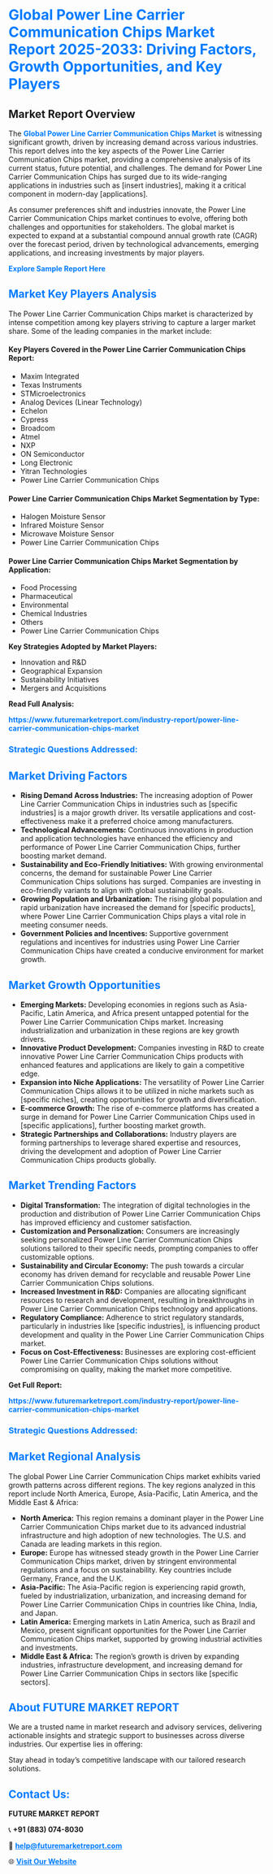 <h1 style="color: #007BFF;">Global Power Line Carrier Communication Chips Market Report 2025-2033: Driving Factors, Growth Opportunities, and Key Players</h1>

<section id="overview">
<h2>Market Report Overview</h2>
<p>The <a href="https://www.futuremarketreport.com/industry-report/power-line-carrier-communication-chips-market" style="color: #007BFF; text-decoration: none;"><strong>Global Power Line Carrier Communication Chips Market</strong></a> is witnessing significant growth, driven by increasing demand across various industries. This report delves into the key aspects of the Power Line Carrier Communication Chips market, providing a comprehensive analysis of its current status, future potential, and challenges. The demand for Power Line Carrier Communication Chips has surged due to its wide-ranging applications in industries such as [insert industries], making it a critical component in modern-day [applications].</p>
<p>As consumer preferences shift and industries innovate, the Power Line Carrier Communication Chips market continues to evolve, offering both challenges and opportunities for stakeholders. The global market is expected to expand at a substantial compound annual growth rate (CAGR) over the forecast period, driven by technological advancements, emerging applications, and increasing investments by major players.</p>
</section>

<section id="overview">
<p><a href="https://www.futuremarketreport.com/request-sample/reportId=99986" style="color: #007BFF; text-decoration: none;"><strong>Explore Sample Report Here</strong></a></p>
</section>

<section id="key-players">
<h2 style="color: #007BFF;">Market Key Players Analysis</h2>
<p>The Power Line Carrier Communication Chips market is characterized by intense competition among key players striving to capture a larger market share. Some of the leading companies in the market include:</p>
<h4>Key Players Covered in the Power Line Carrier Communication Chips Report:</h4>
<ul><li>Maxim Integrated</li><li>Texas Instruments</li><li>STMicroelectronics</li><li>Analog Devices (Linear Technology)</li><li>Echelon</li><li>Cypress</li><li>Broadcom</li><li>Atmel</li><li>NXP</li><li>ON Semiconductor</li><li>Long Electronic</li><li>Yitran Technologies</li><li>Power Line Carrier Communication Chips</li></ul>
<h4>Power Line Carrier Communication Chips Market Segmentation by Type:</h4>
<ul><li>Halogen Moisture Sensor</li><li>Infrared Moisture Sensor</li><li>Microwave Moisture Sensor</li><li>Power Line Carrier Communication Chips</li></ul>

<h4>Power Line Carrier Communication Chips Market Segmentation by Application:</h4>
<ul><li>Food Processing</li><li>Pharmaceutical</li><li>Environmental</li><li>Chemical Industries</li><li>Others</li><li>Power Line Carrier Communication Chips</li></ul>
<p><strong>Key Strategies Adopted by Market Players:</strong></p>
<ul>
<li>Innovation and R&D</li>
<li>Geographical Expansion</li>
<li>Sustainability Initiatives</li>
<li>Mergers and Acquisitions</li>
</ul>
</section>

<section>
<p><strong>Read Full Analysis: </strong></p><a href="https://www.futuremarketreport.com/industry-report/power-line-carrier-communication-chips-market" style="color: #007BFF; text-decoration: none;"><strong>https://www.futuremarketreport.com/industry-report/power-line-carrier-communication-chips-market</strong></a>
<h3 style="color: #007BFF;">Strategic Questions Addressed:</h3>
</section>

<section id="driving-factors">
<h2 style="color: #007BFF;">Market Driving Factors</h2>
<ul>
<li><strong>Rising Demand Across Industries:</strong> The increasing adoption of Power Line Carrier Communication Chips in industries such as [specific industries] is a major growth driver. Its versatile applications and cost-effectiveness make it a preferred choice among manufacturers.</li>
<li><strong>Technological Advancements:</strong> Continuous innovations in production and application technologies have enhanced the efficiency and performance of Power Line Carrier Communication Chips, further boosting market demand.</li>
<li><strong>Sustainability and Eco-Friendly Initiatives:</strong> With growing environmental concerns, the demand for sustainable Power Line Carrier Communication Chips solutions has surged. Companies are investing in eco-friendly variants to align with global sustainability goals.</li>
<li><strong>Growing Population and Urbanization:</strong> The rising global population and rapid urbanization have increased the demand for [specific products], where Power Line Carrier Communication Chips plays a vital role in meeting consumer needs.</li>
<li><strong>Government Policies and Incentives:</strong> Supportive government regulations and incentives for industries using Power Line Carrier Communication Chips have created a conducive environment for market growth.</li>
</ul>
</section>

<section id="growth-opportunities">
<h2 style="color: #007BFF;">Market Growth Opportunities</h2>
<ul>
<li><strong>Emerging Markets:</strong> Developing economies in regions such as Asia-Pacific, Latin America, and Africa present untapped potential for the Power Line Carrier Communication Chips market. Increasing industrialization and urbanization in these regions are key growth drivers.</li>
<li><strong>Innovative Product Development:</strong> Companies investing in R&D to create innovative Power Line Carrier Communication Chips products with enhanced features and applications are likely to gain a competitive edge.</li>
<li><strong>Expansion into Niche Applications:</strong> The versatility of Power Line Carrier Communication Chips allows it to be utilized in niche markets such as [specific niches], creating opportunities for growth and diversification.</li>
<li><strong>E-commerce Growth:</strong> The rise of e-commerce platforms has created a surge in demand for Power Line Carrier Communication Chips used in [specific applications], further boosting market growth.</li>
<li><strong>Strategic Partnerships and Collaborations:</strong> Industry players are forming partnerships to leverage shared expertise and resources, driving the development and adoption of Power Line Carrier Communication Chips products globally.</li>
</ul>
</section>

<section id="trending-factors">
<h2 style="color: #007BFF;">Market Trending Factors</h2>
<ul>
<li><strong>Digital Transformation:</strong> The integration of digital technologies in the production and distribution of Power Line Carrier Communication Chips has improved efficiency and customer satisfaction.</li>
<li><strong>Customization and Personalization:</strong> Consumers are increasingly seeking personalized Power Line Carrier Communication Chips solutions tailored to their specific needs, prompting companies to offer customizable options.</li>
<li><strong>Sustainability and Circular Economy:</strong> The push towards a circular economy has driven demand for recyclable and reusable Power Line Carrier Communication Chips solutions.</li>
<li><strong>Increased Investment in R&D:</strong> Companies are allocating significant resources to research and development, resulting in breakthroughs in Power Line Carrier Communication Chips technology and applications.</li>
<li><strong>Regulatory Compliance:</strong> Adherence to strict regulatory standards, particularly in industries like [specific industries], is influencing product development and quality in the Power Line Carrier Communication Chips market.</li>
<li><strong>Focus on Cost-Effectiveness:</strong> Businesses are exploring cost-efficient Power Line Carrier Communication Chips solutions without compromising on quality, making the market more competitive.</li>
</ul>
</section>

<section>
<p><strong>Get Full Report: </strong></p><a href="https://www.futuremarketreport.com/industry-report/power-line-carrier-communication-chips-market" style="color: #007BFF; text-decoration: none;"><strong>https://www.futuremarketreport.com/industry-report/power-line-carrier-communication-chips-market</strong></a>
<h3 style="color: #007BFF;">Strategic Questions Addressed:</h3>
</section>


<section id="regional-analysis">
<h2 style="color: #007BFF;">Market Regional Analysis</h2>
<p>The global Power Line Carrier Communication Chips market exhibits varied growth patterns across different regions. The key regions analyzed in this report include North America, Europe, Asia-Pacific, Latin America, and the Middle East & Africa:</p>
<ul>
<li><strong>North America:</strong> This region remains a dominant player in the Power Line Carrier Communication Chips market due to its advanced industrial infrastructure and high adoption of new technologies. The U.S. and Canada are leading markets in this region.</li>
<li><strong>Europe:</strong> Europe has witnessed steady growth in the Power Line Carrier Communication Chips market, driven by stringent environmental regulations and a focus on sustainability. Key countries include Germany, France, and the U.K.</li>
<li><strong>Asia-Pacific:</strong> The Asia-Pacific region is experiencing rapid growth, fueled by industrialization, urbanization, and increasing demand for Power Line Carrier Communication Chips in countries like China, India, and Japan.</li>
<li><strong>Latin America:</strong> Emerging markets in Latin America, such as Brazil and Mexico, present significant opportunities for the Power Line Carrier Communication Chips market, supported by growing industrial activities and investments.</li>
<li><strong>Middle East & Africa:</strong> The region’s growth is driven by expanding industries, infrastructure development, and increasing demand for Power Line Carrier Communication Chips in sectors like [specific sectors].</li>
</ul>
</section>

<footer>
<h2 style="color: #007BFF;">About FUTURE MARKET REPORT</h2>
<p>We are a trusted name in market research and advisory services, delivering actionable insights and strategic support to businesses across diverse industries. Our expertise lies in offering:</p>

<p>Stay ahead in today’s competitive landscape with our tailored research solutions.</p>

<h2 style="color: #007BFF;">Contact Us:</h2>
<p><strong>FUTURE MARKET REPORT</strong></p>
<p>📞 <strong>+91 (883) 074-8030</strong></p>
<p>📧 <strong><a href="mailto:help@futuremarketreport.com" style="color: #007BFF;">help@futuremarketreport.com</a></strong></p>
<p>🌐 <strong><a href="https://www.futuremarketreport.com/" style="color: #007BFF;">Visit Our Website</a></strong></p>
</footer>